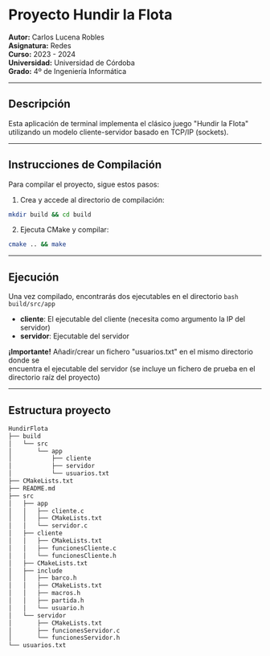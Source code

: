 # Proyecto Hundir la Flota

**Autor:** Carlos Lucena Robles  
**Asignatura:** Redes  
**Curso:** 2023 - 2024  
**Universidad:** Universidad de Córdoba  
**Grado:** 4º de Ingeniería Informática  

---

## Descripción

Esta aplicación de terminal implementa el clásico juego "Hundir la Flota" utilizando un modelo cliente-servidor basado en TCP/IP (sockets).

---

## Instrucciones de Compilación

Para compilar el proyecto, sigue estos pasos:

1. Crea y accede al directorio de compilación:
```bash
mkdir build && cd build
```
	
2. Ejecuta CMake y compilar:
```bash
cmake .. && make
```

---
		
##  Ejecución

Una vez compilado, encontrarás dos ejecutables en el directorio 
```bash build/src/app ```

- **cliente**: El ejecutable del cliente (necesita como argumento la IP del servidor)
- **servidor**: Ejecutable del servidor
		
**¡Importante!** Añadir/crear un fichero "usuarios.txt" en el mismo directorio donde se 	
encuentra el ejecutable del servidor (se incluye un fichero de prueba en el directorio raíz del proyecto)
	
---

##  Estructura proyecto

```bash
HundirFlota
├── build
│   └── src
│       └── app
│           ├── cliente
│           ├── servidor
│           └── usuarios.txt
├── CMakeLists.txt
├── README.md
├── src
│   ├── app
│   │   ├── cliente.c
│   │   ├── CMakeLists.txt
│   │   └── servidor.c
│   ├── cliente
│   │   ├── CMakeLists.txt
│   │   ├── funcionesCliente.c
│   │   └── funcionesCliente.h
│   ├── CMakeLists.txt
│   ├── include
│   │   ├── barco.h
│   │   ├── CMakeLists.txt
│   │   ├── macros.h
│   │   ├── partida.h
│   │   └── usuario.h
│   └── servidor
│       ├── CMakeLists.txt
│       ├── funcionesServidor.c
│       └── funcionesServidor.h
└── usuarios.txt
```	
